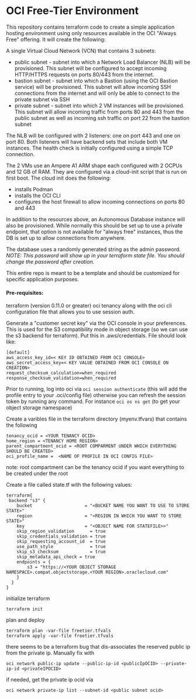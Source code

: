 # OCI Free-Tier Environment

This repository contains terraform code to create a simple application hosting environment using only resources
available in the OCI "Always Free" offering. It will create the following:

A single Virtual Cloud Network (VCN) that contains 3 subnets:

* public subnet - subnet into which a Network Load Balancer (NLB) will be provisioned. This subnet will be configured to
  accept incoming HTTP/HTTPS requests on ports 80/443 from the internet.
* bastion subnet - subnet into which a Bastion (using the OCI Bastion service) will be provisioned. This subnet will
  allow incoming SSH connections from the internet and will only be able to connect to the private subnet via SSH
* private subnet - subnet into which 2 VM instances will be provisioned. This subnet will allow incoming traffic from
  ports 80 and 443 from the public subnet as well as incoming ssh traffic on port 22 from the bastion subnet

The NLB will be configured with 2 listeners: one on port 443 and one on port 80. Both listeners will have backend sets
that include both VM instances. The health check is initially configured using a simple TCP connection.

The 2 VMs use an Ampere A1 ARM shape each configured with 2 OCPUs and 12 GB of RAM. They are configured via a cloud-init
script that is run on first boot. The cloud init does the following:

* installs Podman
* installs the OCI CLI
* configures the host firewall to allow incoming connections on ports 80 and 443

In addition to the resources above, an Autonomous Database instance will also be provisioned. While normally this should
be set up to use a private endpoint, that option is not available for "always free" instances, thus the DB is set up to
allow connections from anywhere.

The database uses a randomly generated string as the admin password. *NOTE: This password will show up in your terraform
state file. You should change the password after creation.*

This entire repo is meant to be a template and should be customized for specific application purposes.

#### Pre-requisites:

terraform (version 0.11.0 or greater)
oci tenancy along with the oci cli configuration file that allows you to use session auth.

Generate a "customer secret key" via the OCI console in your preferences. This is used for the S3 compatibility mode in
object storage (so we can use the s3 backend for terraform). Put this in .aws/credentials. File should look like:

```
[default]
aws_access_key_id=< KEY ID OBTAINED FROM OCI CONSOLE>
aws_secret_access_key=< KEY VALUE OBTAINED FROM OCI CONSOLE ON CREATION>
request_checksum_calculation=when_required
response_checksum_validation=when_required
```

Prior to running, log into oci via
```oci session authenticate``` (this will add the profile entry to your .oci/config file)
otherwise you can refresh the session token by running any command. For instance
```oci os ns get``` (to get your object storage namespace)

Create a varibles file in the terraform directory (myenv.tfvars) that contains the following

```
tenancy_ocid = <YOUR TENANCY OCID>
home_region = <TENANCY HOME REGION>
parent_compartment_ocid = <ROOT COMPARMENT UNDER WHICH EVERYTHING SHOULD BE CREATED>
oci_profile_name =  <NAME OF PROFILE IN OCI CONFIG FILE>
```

note: root compartment can be the tenancy ocid if you want everything to be created under the root

Create a file called state.tf with the following values:

```
terraform{
 backend "s3" {
    bucket                    = "<BUCKET NAME YOU WANT TO USE TO STORE STATE>"
    region                    = "<REGION IN WHICH YOU WANT TO STORE STATE>"
    key                       = "<OBJECT NAME FOR STATEFILE>>"
    skip_region_validation      = true
    skip_credentials_validation = true
    skip_requesting_account_id  = true
    use_path_style              = true
    skip_s3_checksum            = true
    skip_metadata_api_check = true
    endpoints = {
        s3 = "https://<YOUR OBJECT STORAGE NAMESPACE>.compat.objectstorage.<YOUR REGION>.oraclecloud.com"
    }
  }
}

````

initialize terraform

```
terraform init
```

plan and deploy

```
terraform plan -var-file freetier.tfvals
terraform apply -var-file freetier.tfvals
```

there seems to be a terraform bug that dis-associates the reserved public ip from the private ip. Manually fix with

```
oci network public-ip update --public-ip-id <publicIpOCID> --private-ip-id <privateIPOCID>
```

if needed, get the private ip ocid via

```
oci network private-ip list --subnet-id <public subnet ocid>
```
